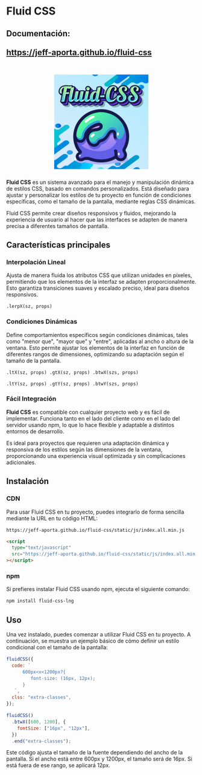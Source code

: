 # Fluid CSS

<h2>
    Documentación:
    <br/>
    <br/>
    <a target="_blank" href="https://jeff-aporta.github.io/fluid-css">
        https://jeff-aporta.github.io/fluid-css
        <br/>
        <br/>
        <p align="center">
            <img src="static/img/app.svg" width="250" height="250" />
        </p>
    </a>
</h2>

**Fluid CSS** es un sistema avanzado para el manejo y manipulación dinámica de estilos CSS, basado en comandos personalizados. Está diseñado para ajustar y personalizar los estilos de tu proyecto en función de condiciones específicas, como el tamaño de la pantalla, mediante reglas CSS dinámicas.

Fluid CSS permite crear diseños responsivos y fluidos, mejorando la experiencia de usuario al hacer que las interfaces se adapten de manera precisa a diferentes tamaños de pantalla.

## Características principales

### Interpolación Lineal

Ajusta de manera fluida los atributos CSS que utilizan unidades en píxeles, permitiendo que los elementos de la interfaz se adapten proporcionalmente. Esto garantiza transiciones suaves y escalado preciso, ideal para diseños responsivos.

```
.lerpX(sz, props)
```

### Condiciones Dinámicas

Define comportamientos específicos según condiciones dinámicas, tales como "menor que", "mayor que" y "entre", aplicadas al ancho o altura de la ventana. Esto permite ajustar los elementos de la interfaz en función de diferentes rangos de dimensiones, optimizando su adaptación según el tamaño de la pantalla.

```
.ltX(sz, props) .gtX(sz, props) .btwX(szs, props)
```

```
.ltY(sz, props) .gtY(sz, props) .btwY(szs, props)
```

### Fácil Integración

**Fluid CSS** es compatible con cualquier proyecto web y es fácil de implementar. Funciona tanto en el lado del cliente como en el lado del servidor usando npm, lo que lo hace flexible y adaptable a distintos entornos de desarrollo.

Es ideal para proyectos que requieren una adaptación dinámica y responsiva de los estilos según las dimensiones de la ventana, proporcionando una experiencia visual optimizada y sin complicaciones adicionales.

## Instalación

### CDN

Para usar Fluid CSS en tu proyecto, puedes integrarlo de forma sencilla mediante la URL en tu código HTML:

```
https://jeff-aporta.github.io/fluid-css/static/js/index.all.min.js
```

```html
<script
  type="text/javascript"
  src="https://jeff-aporta.github.io/fluid-css/static/js/index.all.min.js"
></script>
```

### npm

Si prefieres instalar Fluid CSS usando npm, ejecuta el siguiente comando:

```bash
npm install fluid-css-lng
```

## Uso

Una vez instalado, puedes comenzar a utilizar Fluid CSS en tu proyecto. A continuación, se muestra un ejemplo básico de cómo definir un estilo condicional con el tamaño de la pantalla:

```javascript
fluidCSS({
  code: `
      600px<x<1200px?{
         font-size: (16px, 12px);
      }
   `,
  clss: "extra-classes",
});
```

```javascript
fluidCSS()
  .btwX([600, 1200], {
    fontSize: ["16px", "12px"],
  })
  .end("extra-classes");
```

Este código ajusta el tamaño de la fuente dependiendo del ancho de la pantalla. Si el ancho está entre 600px y 1200px, el tamaño será de 16px. Si está fuera de ese rango, se aplicará 12px.
